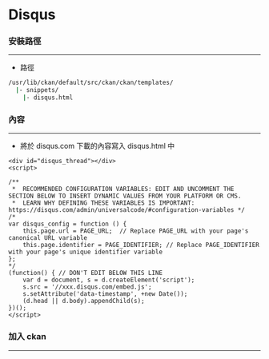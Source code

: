 # Disqus

<script type="text/javascript" src="../js/general.js"></script>

### 安裝路徑
---

* 路徑

```bash
/usr/lib/ckan/default/src/ckan/ckan/templates/
  |- snippets/
    |- disqus.html
```

### 內容
---

* 將於 disqus.com 下載的內容寫入 disqus.html 中

```
<div id="disqus_thread"></div>
<script>

/**
 *  RECOMMENDED CONFIGURATION VARIABLES: EDIT AND UNCOMMENT THE SECTION BELOW TO INSERT DYNAMIC VALUES FROM YOUR PLATFORM OR CMS.
 *  LEARN WHY DEFINING THESE VARIABLES IS IMPORTANT: https://disqus.com/admin/universalcode/#configuration-variables */
/*
var disqus_config = function () {
    this.page.url = PAGE_URL;  // Replace PAGE_URL with your page's canonical URL variable
    this.page.identifier = PAGE_IDENTIFIER; // Replace PAGE_IDENTIFIER with your page's unique identifier variable
};
*/
(function() { // DON'T EDIT BELOW THIS LINE
    var d = document, s = d.createElement('script');
    s.src = '//xxx.disqus.com/embed.js';
    s.setAttribute('data-timestamp', +new Date());
    (d.head || d.body).appendChild(s);
})();
</script>
```

### 加入 ckan
---



